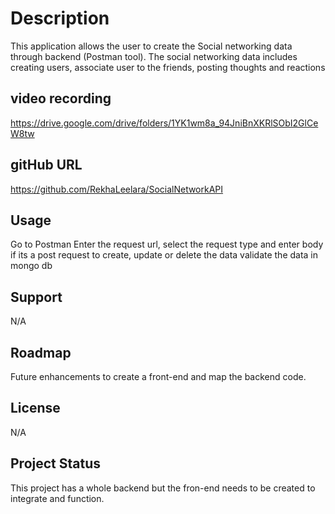 # Description

This application allows the user to create the Social networking data through backend (Postman tool). The social networking data includes creating users, associate user to the friends, posting thoughts and reactions

## video recording
https://drive.google.com/drive/folders/1YK1wm8a_94JniBnXKRlSObI2GlCeW8tw

## gitHub URL

https://github.com/RekhaLeelara/SocialNetworkAPI

## Usage

Go to Postman
Enter the request url, select the request type and enter body if its a post request to create, update or delete the data
validate the data in mongo db

## Support

N/A

## Roadmap

Future enhancements to create a front-end and map the backend code.

## License

N/A

## Project Status

This project has a whole backend but the fron-end needs to be created to integrate and function.



